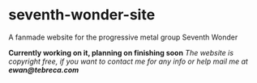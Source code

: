 # seventh-wonder-site
A fanmade website for the progressive metal group Seventh Wonder

**Currently working on it, planning on finishing soon**
*The website is copyright free, if you want to contact me for any info or help mail me at __ewan@tebreca.com__*

